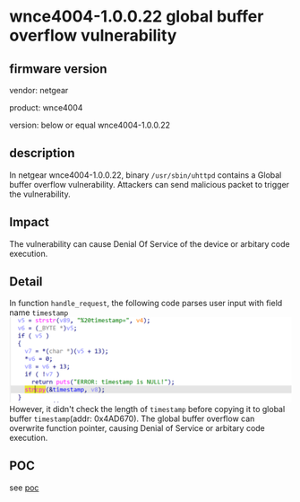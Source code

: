 # wnce4004-1.0.0.22 global buffer overflow vulnerability
## firmware version
vendor: netgear

product: wnce4004

version: below or equal wnce4004-1.0.0.22

## description
In netgear wnce4004-1.0.0.22, binary `/usr/sbin/uhttpd` contains a Global buffer overflow vulnerability. Attackers can send malicious packet to trigger the vulnerability.

## Impact
The vulnerability can cause Denial Of Service of the device or arbitary code execution.

## Detail
In function `handle_request`, the following code parses user input with field name `timestamp`
![timestamp](image.png)
However, it didn't check the length of `timestamp` before copying it to global buffer `timestamp`(addr: 0x4AD670). The global buffer overflow can overwrite function pointer, causing Denial of Service or arbitary code execution.

## POC
see [poc](./poc)
